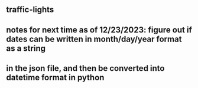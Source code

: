 ## traffic-lights
## notes for next time as of 12/23/2023: figure out if dates can be written in month/day/year format as a string
## in the json file, and then be converted into datetime format in python